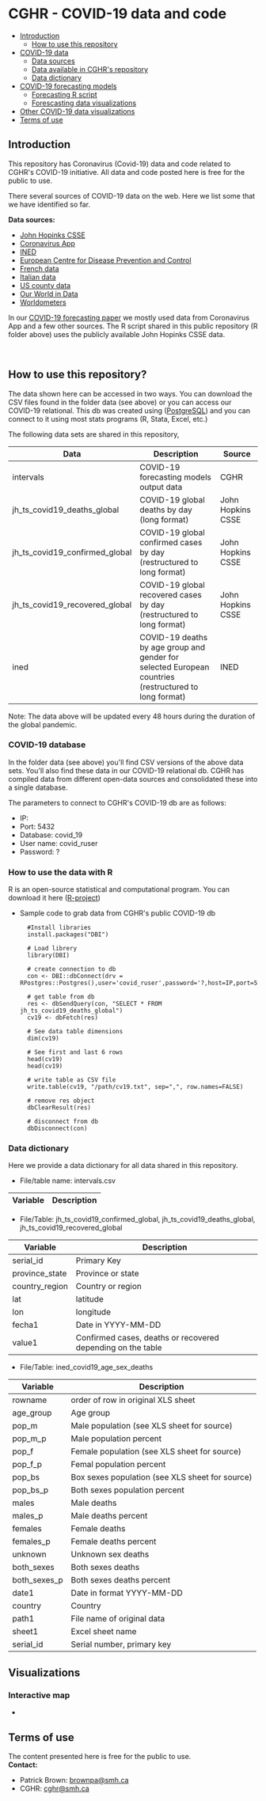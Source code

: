 # CGHR - COVID-19 data and code

-   [Introduction](#introduction)
	-	[How to use this repository](#how-to-use-this-repository)
-   [COVID-19 data ](#covid-19-data)
	-   [Data sources](#data-sources)
	-   [Data available in CGHR's repository](#data-available-in-cghrs-repository)
	-   [Data dictionary](#data-dictionary)
-	[COVID-19 forecasting models](#covid-19-data)
	-	[Forecasting R script](#forecasting-r-script)
	-	[Forescasting data visualizations](#forescasting-data-visualizations)
-	[Other COVID-19 data visualizations](#other-covid-19-data-visualizations)
-   [Terms of use](#terms-of-use)

## Introduction
This repository has Coronavirus (Covid-19) data and code related to CGHR's COVID-19 initiative.  All data and code posted here is free for the public to use.

There several sources of COVID-19 data on the web. Here we list some that we have identified so far.
<br>

<b>Data sources:</b><br>
* [John Hopinks CSSE](https://github.com/CSSEGISandData/COVID-19)
* [Coronavirus App](https://coronavirus.app/map)
* [INED](https://dc-covid.site.ined.fr/en/data/)
* [European Centre for Disease Prevention and Control](https://www.ecdc.europa.eu/en/publications-data/download-todays-data-geographic-distribution-covid-19-cases-worldwide)
* [French data]()
* [Italian data]()
* [US county data]()
* [Our World in Data]()
* [Worldometers](https://www.worldometers.info/coronavirus/)

In our [COVID-19 forecasting paper]() we mostly used data from Coronavirus App and a few other sources. The R script shared in this public repository (R folder above) uses the publicly available John Hopinks CSSE data.

<br>


## How to use this repository?

The data shown here can be accessed in two ways. You can download the CSV files found in the folder data (see above) or you can access our COVID-19 relational.  This db was created using ([PostgreSQL](https://www.postgresql.org/)) and you can connect to it using most stats programs (R, Stata, Excel, etc.)
  
The following data sets are shared in this repository,

|Data|Description|Source|
|--------|-----------|-----------|
|intervals|COVID-19 forecasting models output data|CGHR|
|jh_ts_covid19_deaths_global|COVID-19 global deaths by day (long format)|John Hopkins CSSE|
|jh_ts_covid19_confirmed_global|COVID-19 global confirmed cases by day (restructured to long format)|John Hopkins CSSE|
|jh_ts_covid19_recovered_global|COVID-19 global recovered cases by day (restructured to long format)|John Hopkins CSSE|
|ined|COVID-19 deaths by age group and gender for selected European countries (restructured to long format) |INED|


Note: The data above will be updated every 48 hours during the duration of the global pandemic.

### COVID-19 database
In the folder data (see above) you'll find CSV versions of the above data sets.  You'll also find these data in our COVID-19 relational db.  CGHR has compiled data from different open-data sources and consolidated these into a single database.


The parameters to connect to CGHR's COVID-19 db are as follows:

  - IP: 
  - Port: 5432
  - Database: covid_19
  - User name: covid_ruser
  - Password: ?


### How to use the data with R
R is an open-source statistical and computational program. You can download it here ([R-project](https://www.r-project.org/))

* Sample code to grab data from CGHR's public COVID-19 db


		#Install libraries
		install.packages("DBI")
				
		# Load librery
		library(DBI)
	    
		# create connection to db
        con <- DBI::dbConnect(drv = RPostgres::Postgres(),user='covid_ruser',password='?,host=IP,port=5432,dbname='covid_19')

		# get table from db
		res <- dbSendQuery(con, "SELECT * FROM jh_ts_covid19_deaths_global")
		cv19 <- dbFetch(res)
		
		# See data table dimensions
		dim(cv19)

		# See first and last 6 rows
		head(cv19)
		head(cv19)
		
		# write table as CSV file
		write.table(cv19, "/path/cv19.txt", sep=",", row.names=FALSE)
	
		# remove res object
		dbClearResult(res)

		# disconnect from db
		dbDisconnect(con)


### Data dictionary

Here we provide a data dictionary for all data shared in this repository.

* File/table name: intervals.csv

|Variable|Description|
|--------|-----------|




* File/Table: jh_ts_covid19_confirmed_global, jh_ts_covid19_deaths_global, jh_ts_covid19_recovered_global 

|Variable|Description|
|--------|-----------|
|serial_id|Primary Key|
|province_state|Province or state|
|country_region|Country or region|
|lat|latitude|
|lon|longitude|
|fecha1|Date in YYYY-MM-DD|
|value1|Confirmed cases, deaths or recovered depending on the table|

* File/Table: ined_covid19_age_sex_deaths 

|Variable|Description|
|--------|-----------|
|rowname|order of row in original XLS sheet|
|age_group|Age group|
|pop_m|Male population (see XLS sheet for source)|
|pop_m_p|Male population percent|
|pop_f|Female population (see XLS sheet for source)|
|pop_f_p|Femal population percent|
|pop_bs|Box sexes population (see XLS sheet for source)|
|pop_bs_p|Both sexes population percent|
|males|Male deaths|
|males_p|Male deaths percent|
|females|Female deaths|
|females_p|Female deaths percent|
|unknown|Unknown sex deaths|
|both_sexes|Both sexes deaths|
|both_sexes_p|Both sexes deaths percent|
|date1|Date in format YYYY-MM-DD|
|country|Country|
|path1|File name of original data|
|sheet1|Excel sheet name|
|serial_id|Serial number, primary key|


## Visualizations

### Interactive map
* []()


## Terms of use

The content presented here is free for the public to use. 
<br>
<b>Contact: </b><br>
* Patrick Brown: brownpa@smh.ca
* CGHR: cghr@smh.ca
